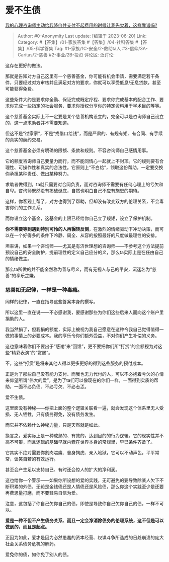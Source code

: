 # 爱不生债
[我的心理咨询师主动给我降价并支付不起费用的时候让我先欠着，这样靠谱吗?](https://www.zhihu.com/question/598742389/answer/3081469746)

> Author: #0-Anonymity
> Last update: [编辑于 2023-06-20]
> Link:
> Category: #【答集】/01-家族答集 #【答集】/04-社科答集 #【答集】/05-科学答集 
> Tag: #1-家族/1C-安全/2-救助ta人 #3-信仰/3A-Caritas/2-慈善 #2-事业/2B-投资
> 评论区:
> 泛讨论:

这存在更好的做法。

那就是告知对方自己这里有一个慈善基金，你可能有机会申请，需要满足若干条件，只要经过对方审核并且满足对方的要求，你就可以享受低息/无息贷款，甚至可能获得免费。

这些条件大约是要求你全勤、保证完成既定疗程、要求你完成基本的配合工作、要求你完成一些指定的社会服务、要求你授权分享你的特定资料用于学术目的等等。

这个慈善基金实际上不一定要是某个慈善机构设立的，完全可以是咨询师自己设立的，这一点求助者并不需要知道。

但这不是“过家家”，不是“找借口给钱”，而是严肃的、有规有矩、有合同、有手续的真实的契约交易。

这个慈善基金必须有明确的限额、条款和规则。不容咨询师自己感情用事。

它的额度咨询师自己要量力而行，而不能同情心一起就上不封顶。它的规则要有合理性、可操作性和真实的合法性。它原则上“不白给”，领取这份帮助，一定要交换你承担某种责任、做出某种努力。

求助者做得到，ta就只需要对合同负责，面对咨询师不需要有任何心理上的亏欠和自卑。咨询师既然没有揭破谜底，自然也明白自己不应有施恩的期待。

这样，你客观上帮了，对方也得到了帮助，但却没有改变双方的伦理关系，不会毒害你们的工作关系。

而你设立这个基金，这基金的上限已经给你自己立了规矩，设立了保护机制。

**你不需要等到遇到特别可怜的人再辗转反侧**，在激烈的情绪驱动下冲动决策，而可以在一个好得多的条件下冷静、周全、从容的按照最好的尺度做最理性的安排。

坦率讲，如果一个咨询师——尤其是有济世理想的咨询师——不参考这个方法提前预设自己的安全防护，提前理性的定义自己应分的义，那么ta实际上是在任由自己的情绪做主。

那么ta所做的并不能全然称为善与尽义，而有无视人与己的平安，沉迷名为“慈善”的享乐之嫌。

### 慈善如无纪律，一样是一种毒瘾。 ###

同样的纪律，一直在指导这些答案本身的撰写。

所以这里一直在说——不必感谢我，要感谢那些为你们这些后来人而向这个账户里捐助的人。

我当然捐了，但我捐的额度，实际上被视为我自己愿意在这种令我自己觉得值得一做的事情上的必要成本。我的享乐令你们额外受益，不对你们产生补偿的义务。

这也意味着你们不要出于“感谢”来“回馈”，更不要把你们所“打赏”的金额视为对这些“精彩表演”的“赏赐”。

不，这些“打赏”是将来其他人得以更多更好的得到这些服务的预付成本。

正是为了那些自己没有能力支付、而我也无力代付的人，可以不必抱着亏欠的心情来仰望所谓“伟大的爱”。是为了ta们可以像现在的你们一样，一面得到实质的帮助，一面不必负债、不必亏欠、不必忐忑。

爱不生债。

这里面没有神秘——你把上面的整个逻辑关联看一遍，就会发现这个体系里无人受损、无人牺牲，只有债务得免，没有债务发生。

而它并不依赖什么神秘力量，只是天然就是如此。

换言之，爱实际上是一种成熟的、有效的，达到目的的行为逻辑。它的现实性并不高不可攀，而且逻辑的基础早就内嵌在世界本身的常规里，早已条件齐备了。

它其实不绝对需要你割肉喂鹰、舍身饲虎、亲入地狱，它可以不动声色，平平常常，谈笑自若的有效运行。

甚至会产生足以支持自己、有时还会惊人的扩大的净利润。

这也给你一个警示——如果你所设想的爱的实践，无可避免的要导致除某人欠下不断积累的外债，无论是金钱债还是人情债还是风险债，那么你这个实践至少是还要再费思量打磨，而不要轻易自信为爱。

注意，这包括了你自己欠你自己的债，即使是导致你自己欠你自己的债，一样不可以。

**爱是一种不但不产生债务关系、而且一定会净消除债务的伦理系统，这不但是可以做到的，而且是起点。**

正因为如此，爱才是因为必然愚蠢的资本经营、权谋斗争所造成的日趋崩溃的庞大社会关系债务危机的解药。

爱免你的债，如你免了别人的债。
